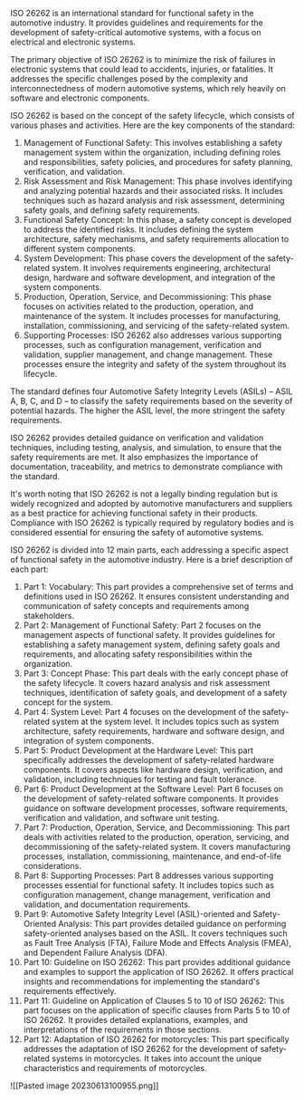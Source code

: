 ISO 26262 is an international standard for functional safety in the automotive industry. It provides guidelines and requirements for the development of safety-critical automotive systems, with a focus on electrical and electronic systems.

The primary objective of ISO 26262 is to minimize the risk of failures in electronic systems that could lead to accidents, injuries, or fatalities. It addresses the specific challenges posed by the complexity and interconnectedness of modern automotive systems, which rely heavily on software and electronic components.

ISO 26262 is based on the concept of the safety lifecycle, which consists of various phases and activities. Here are the key components of the standard:

1. Management of Functional Safety: This involves establishing a safety management system within the organization, including defining roles and responsibilities, safety policies, and procedures for safety planning, verification, and validation.
2. Risk Assessment and Risk Management: This phase involves identifying and analyzing potential hazards and their associated risks. It includes techniques such as hazard analysis and risk assessment, determining safety goals, and defining safety requirements.
3. Functional Safety Concept: In this phase, a safety concept is developed to address the identified risks. It includes defining the system architecture, safety mechanisms, and safety requirements allocation to different system components.
4. System Development: This phase covers the development of the safety-related system. It involves requirements engineering, architectural design, hardware and software development, and integration of the system components.
5. Production, Operation, Service, and Decommissioning: This phase focuses on activities related to the production, operation, and maintenance of the system. It includes processes for manufacturing, installation, commissioning, and servicing of the safety-related system.
6. Supporting Processes: ISO 26262 also addresses various supporting processes, such as configuration management, verification and validation, supplier management, and change management. These processes ensure the integrity and safety of the system throughout its lifecycle.


The standard defines four Automotive Safety Integrity Levels (ASILs) – ASIL A, B, C, and D – to classify the safety requirements based on the severity of potential hazards. The higher the ASIL level, the more stringent the safety requirements.

ISO 26262 provides detailed guidance on verification and validation techniques, including testing, analysis, and simulation, to ensure that the safety requirements are met. It also emphasizes the importance of documentation, traceability, and metrics to demonstrate compliance with the standard.

It's worth noting that ISO 26262 is not a legally binding regulation but is widely recognized and adopted by automotive manufacturers and suppliers as a best practice for achieving functional safety in their products. Compliance with ISO 26262 is typically required by regulatory bodies and is considered essential for ensuring the safety of automotive systems.

ISO 26262 is divided into 12 main parts, each addressing a specific aspect of functional safety in the automotive industry. Here is a brief description of each part:

1. Part 1: Vocabulary: This part provides a comprehensive set of terms and definitions used in ISO 26262. It ensures consistent understanding and communication of safety concepts and requirements among stakeholders.
2. Part 2: Management of Functional Safety: Part 2 focuses on the management aspects of functional safety. It provides guidelines for establishing a safety management system, defining safety goals and requirements, and allocating safety responsibilities within the organization.
3. Part 3: Concept Phase: This part deals with the early concept phase of the safety lifecycle. It covers hazard analysis and risk assessment techniques, identification of safety goals, and development of a safety concept for the system.
4. Part 4: System Level: Part 4 focuses on the development of the safety-related system at the system level. It includes topics such as system architecture, safety requirements, hardware and software design, and integration of system components.
5. Part 5: Product Development at the Hardware Level: This part specifically addresses the development of safety-related hardware components. It covers aspects like hardware design, verification, and validation, including techniques for testing and fault tolerance.
6. Part 6: Product Development at the Software Level: Part 6 focuses on the development of safety-related software components. It provides guidance on software development processes, software requirements, verification and validation, and software unit testing.
7. Part 7: Production, Operation, Service, and Decommissioning: This part deals with activities related to the production, operation, servicing, and decommissioning of the safety-related system. It covers manufacturing processes, installation, commissioning, maintenance, and end-of-life considerations.
8. Part 8: Supporting Processes: Part 8 addresses various supporting processes essential for functional safety. It includes topics such as configuration management, change management, verification and validation, and documentation requirements.
9. Part 9: Automotive Safety Integrity Level (ASIL)-oriented and Safety-Oriented Analysis: This part provides detailed guidance on performing safety-oriented analyses based on the ASIL. It covers techniques such as Fault Tree Analysis (FTA), Failure Mode and Effects Analysis (FMEA), and Dependent Failure Analysis (DFA).
10. Part 10: Guideline on ISO 26262: This part provides additional guidance and examples to support the application of ISO 26262. It offers practical insights and recommendations for implementing the standard's requirements effectively.
11. Part 11: Guideline on Application of Clauses 5 to 10 of ISO 26262: This part focuses on the application of specific clauses from Parts 5 to 10 of ISO 26262. It provides detailed explanations, examples, and interpretations of the requirements in those sections.
12. Part 12: Adaptation of ISO 26262 for motorcycles: This part specifically addresses the adaptation of ISO 26262 for the development of safety-related systems in motorcycles. It takes into account the unique characteristics and requirements of motorcycles.

![[Pasted image 20230613100955.png]]
